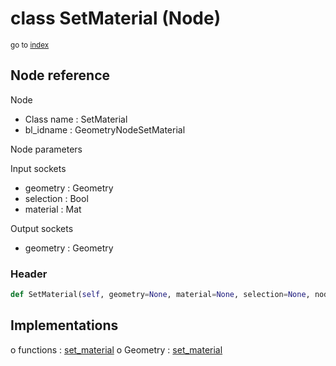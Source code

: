 # class SetMaterial (Node)

<sub>go to [index](/docs/index.md)</sub>

## Node reference

Node
 - Class name : SetMaterial
 - bl_idname : GeometryNodeSetMaterial

Node parameters

Input sockets
 - geometry : Geometry
 - selection : Bool
 - material : Mat

Output sockets
 - geometry : Geometry

### Header

``` python
def SetMaterial(self, geometry=None, material=None, selection=None, node_label=None, node_color=None):
```

## Implementations

o functions : [set_material](/docs/GeoNodes_classes/GLOBAL.md#set_material)
o Geometry : [set_material](/docs/GeoNodes_classes/Geometry.md#set_material)

